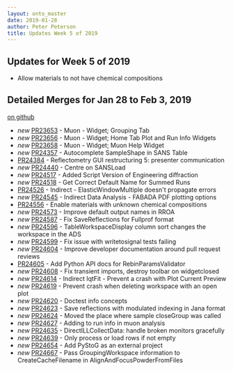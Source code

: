 ```yaml
---
layout: onto_master
date: 2019-01-28
author: Peter Peterson
title: Updates Week 5 of 2019
---
```

Updates for Week 5 of 2019
--------------------------

* Allow materials to not have chemical compositions

Detailed Merges for Jan 28 to Feb 3, 2019
-----------------------------------------
[on github](https://github.com/mantidproject/mantid/pulls?q=is%3Apr+merged%3A2019-01-29..2019-02-03)

* *new* [PR23653](https://github.com/mantidproject/mantid/pull/23653) - Muon - Widget; Grouping Tab
* *new* [PR23656](https://github.com/mantidproject/mantid/pull/23656) - Muon - Widget; Home Tab Plot and Run Info Widgets
* *new* [PR23658](https://github.com/mantidproject/mantid/pull/23658) - Muon - Widget; Muon Help Widget
* *new* [PR24357](https://github.com/mantidproject/mantid/pull/24357) - Autocomplete SampleShape in SANS Table
* [PR24384](https://github.com/mantidproject/mantid/pull/24384) - Reflectometry GUI restructuring 5: presenter communication
* *new* [PR24440](https://github.com/mantidproject/mantid/pull/24440) - Centre on SANSLoad
* *new* [PR24517](https://github.com/mantidproject/mantid/pull/24517) - Added Script Version of Engineering diffraction
* *new* [PR24518](https://github.com/mantidproject/mantid/pull/24518) - Get Correct Default Name for Summed Runs
* [PR24526](https://github.com/mantidproject/mantid/pull/24526) - Indirect - ElasticWindowMultiple doesn't propagate errors
* *new* [PR24545](https://github.com/mantidproject/mantid/pull/24545) - Indirect Data Analysis - FABADA PDF plotting options
* [PR24556](https://github.com/mantidproject/mantid/pull/24556) - Enable materials with unknown chemical compositions
* *new* [PR24573](https://github.com/mantidproject/mantid/pull/24573) - Improve default output names in RROA
* *new* [PR24587](https://github.com/mantidproject/mantid/pull/24587) - Fix SaveReflections for Fullprof format
* *new* [PR24596](https://github.com/mantidproject/mantid/pull/24596) - TableWorkspaceDisplay column sort changes the workspace in the ADS
* *new* [PR24599](https://github.com/mantidproject/mantid/pull/24599) - Fix issue with writetosignal tests failing
* *new* [PR24604](https://github.com/mantidproject/mantid/pull/24604) - Improve developer documentation around pull request reviews
* [PR24605](https://github.com/mantidproject/mantid/pull/24605) - Add Python API docs for RebinParamsValidator
* *new* [PR24608](https://github.com/mantidproject/mantid/pull/24608) - Fix transient imports, destroy toolbar on widgetclosed
* *new* [PR24614](https://github.com/mantidproject/mantid/pull/24614) - Indirect IqtFit - Prevent a crash with Plot Current Preview
* *new* [PR24619](https://github.com/mantidproject/mantid/pull/24619) - Prevent crash when deleting workspace with an open plot
* *new* [PR24620](https://github.com/mantidproject/mantid/pull/24620) - Doctest info concepts
* *new* [PR24623](https://github.com/mantidproject/mantid/pull/24623) - Save reflections with modulated indexing in Jana format
* *new* [PR24624](https://github.com/mantidproject/mantid/pull/24624) - Moved the place where sample closeGroup was called
* *new* [PR24627](https://github.com/mantidproject/mantid/pull/24627) - Adding to run info in muon analysis
* *new* [PR24635](https://github.com/mantidproject/mantid/pull/24635) - DirectILLCollectData: handle broken monitors gracefully
* *new* [PR24639](https://github.com/mantidproject/mantid/pull/24639) - Only process or load rows if not empty
* *new* [PR24654](https://github.com/mantidproject/mantid/pull/24654) - Add PyStoG as an external project
* *new* [PR24667](https://github.com/mantidproject/mantid/pull/24667) - Pass GroupingWorkspace information to CreateCacheFilename in AlignAndFocusPowderFromFiles
